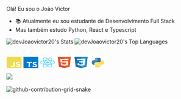   Olá! Eu sou o João Victor


- 📚 Atualmente eu sou estudante de Desenvolvimento Full Stack
- Mas também estudo Python, React e Typescript


![devJoaovictor20's Stats](https://github-readme-stats.vercel.app/api?username=devJoaovictor20&theme=dracula&show_icons=true&hide_border=true&count_private=true) ![devJoaovictor20's Top Languages](https://github-readme-stats.vercel.app/api/top-langs/?username=devJoaovictor20&theme=dracula&show_icons=true&hide_border=true&layout=compact)


  <div style="display: inline_block"><br>
  <img align="center" alt="Joao-Js" height="30" width="40" src="https://raw.githubusercontent.com/devicons/devicon/master/icons/javascript/javascript-plain.svg">
  <img align="center" alt="Joao-Ts" height="30" width="40" src="https://raw.githubusercontent.com/devicons/devicon/master/icons/typescript/typescript-plain.svg">
  <img align="center" alt="Joao-React" height="30" width="40" src="https://raw.githubusercontent.com/devicons/devicon/master/icons/react/react-original.svg">
  <img align="center" alt="Joao-HTML" height="30" width="40" src="https://raw.githubusercontent.com/devicons/devicon/master/icons/html5/html5-original.svg">
  <img align="center" alt="Joao-CSS" height="30" width="40" src="https://raw.githubusercontent.com/devicons/devicon/master/icons/css3/css3-original.svg">
  <img align="center" alt="Joao-Python" height="30" width="40" src="https://raw.githubusercontent.com/devicons/devicon/master/icons/python/python-original.svg">
</div>



<a href="https://www.linkedin.com/in/joão-victor-silva-barboza-b38254225" target="_blank"><img src="https://img.shields.io/badge/-LinkedIn-%230077B5?style=for-the-badge&logo=linkedin&logoColor=white" target="_blank"></a>




 ![github-contribution-grid-snake](https://github.com/DevJoaovictor20/cobrinha.yml/assets/147098427/73393a7a-e081-48d7-a968-64708768fe2b)
